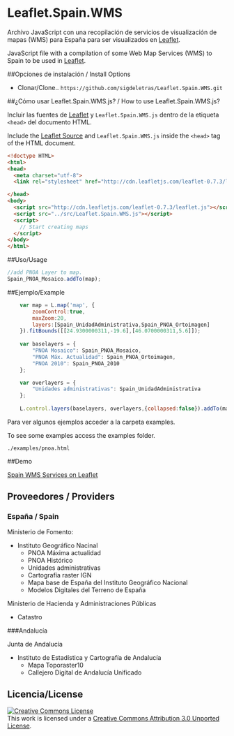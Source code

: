 Leaflet.Spain.WMS
=================
Archivo JavaScript con una recopilación de  servicios de visualización de mapas (WMS) para España para ser visualizados en [Leaflet](http://leafletjs.com/). 

JavaScript file with a compilation of some Web Map Services (WMS) to Spain to be used in [Leaflet](http://leafletjs.com/).

##Opciones de instalación / Install Options

- Clonar/Clone.. `https://github.com/sigdeletras/Leaflet.Spain.WMS.git`

##¿Cómo usar Leaflet.Spain.WMS.js? / How to use Leaflet.Spain.WMS.js?

Incluir las fuentes de [Leaflet](http://cdn.leafletjs.com/leaflet-0.7.3/leaflet.js) y `Leaflet.Spain.WMS.js` dentro de la etiqueta `<head>` del documento HTML. 

Include the [Leaflet Source](http://cdn.leafletjs.com/leaflet-0.7.3/leaflet.js) and `Leaflet.Spain.WMS.js` inside the `<head>` tag of the HTML document.

```html
<!doctype HTML>
<html>
<head>
  <meta charset="utf-8">
  <link rel="stylesheet" href="http://cdn.leafletjs.com/leaflet-0.7.3/leaflet.css">

</head>
<body>
  <script src="http://cdn.leafletjs.com/leaflet-0.7.3/leaflet.js"></script>
  <script src="../src/Leaflet.Spain.WMS.js"></script>
  <script>
    // Start creating maps
  </script>
</body>
</html>
```

##Uso/Usage

```Javascript
//add PNOA Layer to map.
Spain_PNOA_Mosaico.addTo(map);
```

##Ejemplo/Example


```Javascript
	var map = L.map('map', {
		zoomControl:true, 
		maxZoom:20,
		layers:[Spain_UnidadAdministrativa,Spain_PNOA_Ortoimagen]
	}).fitBounds([[24.9300000311,-19.6],[46.0700000311,5.6]]);
	
	var baselayers = {
		"PNOA Mosaico": Spain_PNOA_Mosaico,
		"PNOA Máx. Actualidad": Spain_PNOA_Ortoimagen,
		"PNOA 2010": Spain_PNOA_2010
	};

	var overlayers = {
		"Unidades administrativas": Spain_UnidadAdministrativa
	};
	
	L.control.layers(baselayers, overlayers,{collapsed:false}).addTo(map);
```
Para ver algunos ejemplos acceder a la carpeta examples.

To see some examples access the examples folder.

```
./examples/pnoa.html
```

##Demo


[Spain WMS Services on Leaflet](http://www.sigdeletras.com/proyectos/Leaflet.Spain.WMS/examples/) 

## Proveedores / Providers

### España / Spain

Ministerio de Fomento:
* Instituto Geográfico Nacinal
    * PNOA Máxima actualidad
    * PNOA Histórico
    * Unidades administrativas
    * Cartografía raster IGN
    * Mapa base de España del Instituto Geográfico Nacional
    * Modelos Digitales del Terreno de España

Ministerio de Hacienda y Administraciones Públicas
* Catastro

###Andalucía

Junta de Andalucía
* Instituto de Estadística y Cartografía de Andalucía
	* Mapa Toporaster10
	* Callejero Digital de Andalucía Unificado

## Licencia/License 
<a rel="license" href="http://creativecommons.org/licenses/by/3.0/deed.en_US"><img alt="Creative Commons License" style="border-width:0" src="http://i.creativecommons.org/l/by/3.0/88x31.png" /></a><br />This work is licensed under a <a rel="license" href="http://creativecommons.org/licenses/by/3.0/deed.en_US">Creative Commons Attribution 3.0 Unported License</a>.
